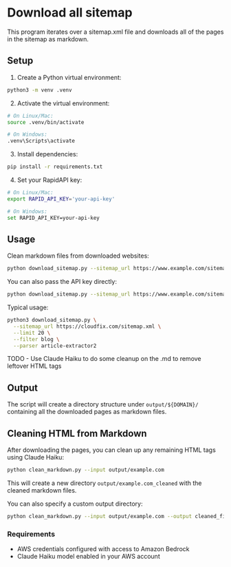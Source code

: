 # Download all sitemap

This program iterates over a sitemap.xml file and downloads all of the pages in the sitemap as markdown.

## Setup

1. Create a Python virtual environment:
```bash
python3 -m venv .venv
```

2. Activate the virtual environment:
```bash
# On Linux/Mac:
source .venv/bin/activate

# On Windows:
.venv\Scripts\activate
```

3. Install dependencies:
```bash
pip install -r requirements.txt
```

4. Set your RapidAPI key:
```bash
# On Linux/Mac:
export RAPID_API_KEY='your-api-key'

# On Windows:
set RAPID_API_KEY=your-api-key
```

## Usage

Clean markdown files from downloaded websites:

```bash
python download_sitemap.py --sitemap_url https://www.example.com/sitemap.xml
```

You can also pass the API key directly:
```bash
python download_sitemap.py --sitemap_url https://www.example.com/sitemap.xml --api_key your-api-key
```


Typical usage:
```bash
python3 download_sitemap.py \
  --sitemap_url https://cloudfix.com/sitemap.xml \
  --limit 20 \
  --filter blog \
  --parser article-extractor2
```

TODO - Use Claude Haiku to do some cleanup on the .md to remove leftover HTML tags


## Output

The script will create a directory structure under `output/${DOMAIN}/` containing all the downloaded pages as markdown files.


## Cleaning HTML from Markdown

After downloading the pages, you can clean up any remaining HTML tags using Claude Haiku:

```bash
python clean_markdown.py --input output/example.com
```

This will create a new directory `output/example.com_cleaned` with the cleaned markdown files.

You can also specify a custom output directory:
```bash
python clean_markdown.py --input output/example.com --output cleaned_files
```

### Requirements

- AWS credentials configured with access to Amazon Bedrock
- Claude Haiku model enabled in your AWS account




